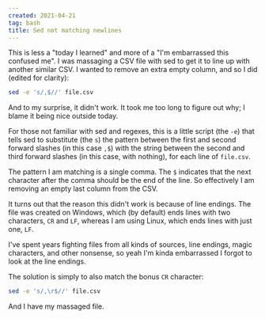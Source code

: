 ```yaml
---
created: 2021-04-21
tag: bash
title: Sed not matching newlines
---
```

This is less a "today I learned" and more of a "I'm embarrassed this confused me". I was
massaging a CSV file with sed to get it to line up with another similar CSV. I wanted to
remove an extra empty column, and so I did (edited for clarity):

```bash
sed -e 's/,$//' file.csv
```

And to my surprise, it didn't work. It took me too long to figure out why; I blame it
being nice outside today.

For those not familiar with sed and regexes, this is
a little script (the `-e`) that tells sed to substitute (the `s`) the pattern between
the first and second forward slashes (in this case `,$`) with the string between the
second and third forward slashes (in this case, with nothing), for each line of
`file.csv`.

The pattern I am matching is a single comma. The `$` indicates that the next character
after the comma should be the end of the line. So effectively I am removing an empty
last column from the CSV.

It turns out that the reason this didn't work is because of line endings. The file was
created on Windows, which (by default) ends lines with two characters, `CR` and `LF`,
whereas I am using Linux, which ends lines with just one, `LF`.

I've spent years fighting files from all kinds of sources, line endings,
magic characters, and other nonsense, so yeah I'm kinda embarrassed I forgot to look at
the line endings.

The solution is simply to also match the bonus `CR` character:

```bash
sed -e 's/,\r$//' file.csv
```

And I have my massaged file.
